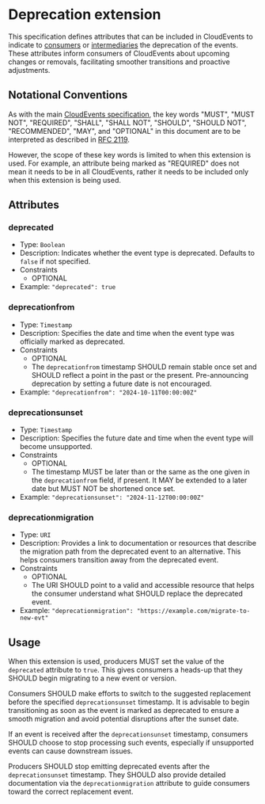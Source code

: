 # Deprecation extension

This specification defines attributes that can be included in CloudEvents to
indicate to [consumers](../spec.md#consumer) or
[intermediaries](../spec.md#intermediary) the deprecation of the events. These
attributes inform consumers of CloudEvents about upcoming changes or removals,
facilitating smoother transitions and proactive adjustments.

## Notational Conventions

As with the main [CloudEvents specification](../spec.md), the key words "MUST",
"MUST NOT", "REQUIRED", "SHALL", "SHALL NOT", "SHOULD", "SHOULD NOT",
"RECOMMENDED", "MAY", and "OPTIONAL" in this document are to be interpreted as
described in [RFC 2119](https://tools.ietf.org/html/rfc2119).

However, the scope of these key words is limited to when this extension is
used. For example, an attribute being marked as "REQUIRED" does not mean it
needs to be in all CloudEvents, rather it needs to be included only when this
extension is being used.

## Attributes

### deprecated

- Type: `Boolean`
- Description: Indicates whether the event type is deprecated. Defaults to
  `false` if not specified.
- Constraints
  - OPTIONAL
- Example: `"deprecated": true`

### deprecationfrom

- Type: `Timestamp`
- Description: Specifies the date and time when the event type was
  officially marked as deprecated.
- Constraints
  - OPTIONAL
  - The `deprecationfrom` timestamp SHOULD remain stable once set and SHOULD
    reflect a point in the past or the present. Pre-announcing deprecation by
    setting a future date is not encouraged.
- Example: `"deprecationfrom": "2024-10-11T00:00:00Z"`

### deprecationsunset

- Type: `Timestamp`
- Description: Specifies the future date and time when the event type will
  become unsupported.
- Constraints
  - OPTIONAL
  - The timestamp MUST be later than or the same as the one given in the
    `deprecationfrom` field, if present. It MAY be extended to a later date but
    MUST NOT be shortened once set.
- Example: `"deprecationsunset": "2024-11-12T00:00:00Z"`

### deprecationmigration

- Type: `URI`
- Description: Provides a link to documentation or resources that describe
the migration path from the deprecated event to an alternative. This helps
consumers transition away from the deprecated event.
- Constraints
  - OPTIONAL
  - The URI SHOULD point to a valid and accessible resource that helps the
    consumer understand what SHOULD replace the deprecated event.
- Example: `"deprecationmigration": "https://example.com/migrate-to-new-evt"`

## Usage

When this extension is used, producers MUST set the value of the `deprecated`
attribute to `true`. This gives consumers a heads-up that they SHOULD begin
migrating to a new event or version.

Consumers SHOULD make efforts to switch to the suggested replacement before the
specified `deprecationsunset` timestamp. It is advisable to begin transitioning
as soon as the event is marked as deprecated to ensure a smooth migration and
avoid potential disruptions after the sunset date.

If an event is received after the `deprecationsunset` timestamp, consumers
SHOULD choose to stop processing such events, especially if unsupported events
can cause downstream issues.

Producers SHOULD stop emitting deprecated events after the `deprecationsunset`
timestamp. They SHOULD also provide detailed documentation via the
`deprecationmigration` attribute to guide consumers toward the correct replacement
event.
